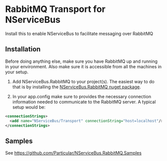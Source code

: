 # RabbitMQ Transport for NServiceBus

Install this to enable NServiceBus to facilitate messaging over RabbitMQ

## Installation

Before doing anything else, make sure you have RabbitMQ up and running in your environment. Also make sure it is accessible from all the machines in your setup.

1. Add NServiceBus.RabbitMQ to your project(s). The easiest way to do that is by installing the [NServiceBus.RabbitMQ nuget package](https://www.nuget.org/packages/NServiceBus.RabbitMQ).

2. In your app.config make sure to provides the necessary connection information needed to communicate to the RabbitMQ server. A typical setup would be:

````xml
<connectionStrings>
  <add name="NServiceBus/Transport" connectionString="host=localhost"/>
</connectionStrings>
````

## Samples

See https://github.com/Particular/NServiceBus.RabbitMQ.Samples
